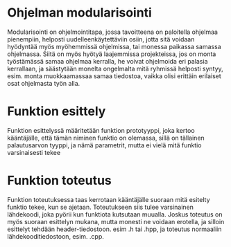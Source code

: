 # Ohjelman modularisointi

Modularisointi on ohjelmointitapa, jossa tavoitteena on paloitella ohjelmaa pienempiin, helposti uudelleenkäytettäviin osiin, jotta sitä voidaan hyödyntää myös myöhemmissä ohjelmissa, tai monessa paikassa samassa ohjelmassa. Siitä on myös hyötyä laajemmissa projekteissa, jos on monta työstämässä samaa ohjelmaa kerralla, he voivat ohjelmoida eri palasia kerrallaan, ja säästytään monelta ongelmalta mitä ryhmissä helposti syntyy, esim. monta muokkaamassaa samaa tiedostoa, vaikka olisi erittäin erilaiset osat ohjelmasta työn alla.

# Funktion esittely

Funktion esittelyssä määritetään funktion prototyyppi, joka kertoo kääntäjälle, että tämän niminen funktio on olemassa, sillä on tällainen palautusarvon tyyppi, ja nämä parametrit, mutta ei vielä mitä funktio varsinaisesti tekee

# Funktion toteutus

Funktion toteutuksessa taas kerrotaan kääntäjälle suoraan mitä esitelty funktio tekee, kun se ajetaan. Toteutukseen siis tulee varsinainen lähdekoodi, joka pyörii kun funktiota kutsutaan muualla. Joskus toteutus on myös suoraan esittelyn mukana, mutta monesti ne voidaan erotella, ja silloin esittelyt tehdään header-tiedostoon. esim .h tai .hpp, ja toteutus normaaliin lähdekooditiedostoon, esim. .cpp.

